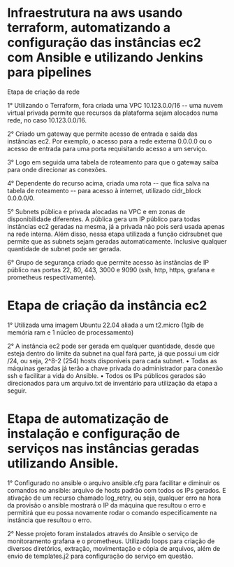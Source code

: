 # Infraestrutura na aws usando terraform, automatizando a configuração das instâncias ec2 com Ansible e utilizando Jenkins para pipelines

Etapa de criação da rede

1° Utilizando o Terraform, fora criada uma VPC 10.123.0.0/16 -- uma nuvem virtual privada permite que recursos da plataforma sejam alocados numa rede, no caso 10.123.0.0/16.

2° Criado um gateway que permite acesso de entrada e saída das instâncias ec2. Por exemplo, o acesso para a rede externa 0.0.0.0 ou o acesso de entrada para uma porta requisitando acesso a um serviço.

3° Logo em seguida uma tabela de roteamento para que o gateway saiba para onde direcionar as conexões.

4° Dependente do recurso acima, criada uma rota -- que fica salva na tabela de roteamento -- para acesso à internet, utilizado cidr_block 0.0.0.0/0.

5° Subnets pública e privada alocadas na VPC e em zonas de disponibilidade diferentes. A pública gera um IP público para todas instâncias ec2 geradas na mesma, já a privada não pois será usada apenas na rede interna. Além disso, nessa etapa utilizada a função cidrsubnet que permite que as subnets sejam geradas automaticamente. Inclusive qualquer quantidade de subnet pode ser gerada.

6° Grupo de segurança criado que permite acesso às instâncias de IP público nas portas 22, 80, 443, 3000 e 9090 (ssh, http, https, grafana e prometheus respectivamente).

# Etapa de criação da instância ec2

1° Utilizada uma imagem Ubuntu 22.04 aliada a um t2.micro (1gib de memória ram e 1 núcleo de processamento)

2° A instância ec2 pode ser gerada em qualquer quantidade, desde que esteja dentro do limite da subnet na qual fará parte, já que possui um cidr /24, ou seja, 2^8-2 (254) hosts disponíveis para cada subnet.
•	Todas as máquinas geradas já terão a chave privada do administrador para conexão ssh e facilitar a vida do Ansible.
•	Todos os IPs públicos gerados são direcionados para um arquivo.txt de inventário para utilização da etapa a seguir.

# Etapa de automatização de instalação e configuração de serviços nas instâncias geradas utilizando Ansible.

1° Configurado no ansible o arquivo ansible.cfg para facilitar e diminuir os comandos no ansible: arquivo de hosts padrão com todos os IPs gerados. E ativação de um recurso chamado log_retry, ou seja, qualquer erro na hora da provisão o ansible mostrará o IP da máquina que resultou o erro e permitirá que eu possa novamente rodar o comando especificamente na instância que resultou o erro.

2° Nesse projeto foram instalados através do Ansible o serviço de monitoramento grafana e o prometheus. Utilizado loops para criação de diversos diretórios, extração, movimentação e cópia de arquivos, além de envio de templates.j2 para configuração do serviço em questão.

